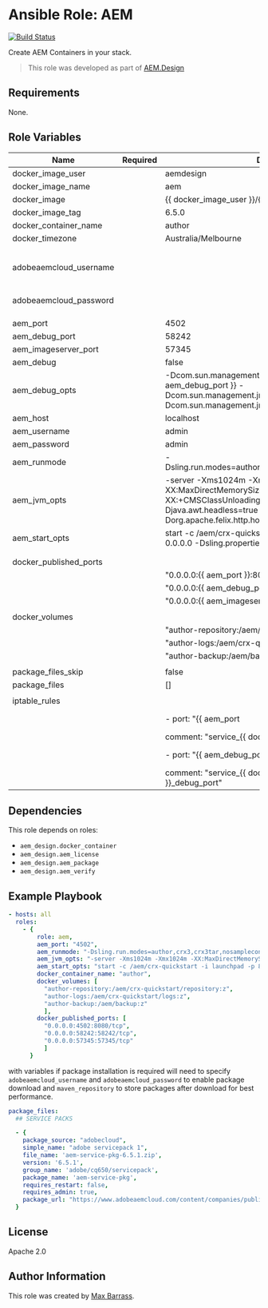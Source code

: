 # Ansible Role: AEM

[![Build Status](https://travis-ci.org/aem-design/ansible-role-aem.svg?branch=master)](https://travis-ci.org/aem-design/ansible-role-aem)

Create AEM Containers in your stack.
> This role was developed as part of
> [AEM.Design](http://aem.design/)

## Requirements

None.

## Role Variables

| Name                   	| Required 	| Default                                                                                                                                              	| Notes                                	|
|------------------------	|----------	|------------------------------------------------------------------------------------------------------------------------------------------------------	|--------------------------------------	|
| docker_image_user      	|          	| aemdesign                                                                                                                                            	|                                      	|
| docker_image_name      	|          	| aem                                                                                                                                                  	|                                      	|
| docker_image           	|          	| {{ docker_image_user }}/{{ docker_image_name }}                                                                                                      	|                                      	|
| docker_image_tag       	|          	| 6.5.0                                                                                                                                                	|                                      	|
| docker_container_name  	|          	| author                                                                                                                                               	|                                      	|
| docker_timezone        	|          	| Australia/Melbourne                                                                                                                                  	|                                      	|
|                        	|          	|                                                                                                                                                      	|                                      	|
|                        	|          	|                                                                                                                                                      	|                                      	|
| adobeaemcloud_username 	|          	|                                                                                                                                                      	| will be used to login to adobe cloud 	|
| adobeaemcloud_password 	|          	|                                                                                                                                                      	| will be used to login to adobe cloud 	|
| aem_port               	|          	| 4502                                                                                                                                                 	|                                      	|
| aem_debug_port         	|          	| 58242                                                                                                                                                	|                                      	|
| aem_imageserver_port   	|          	| 57345                                                                                                                                                	|                                      	|
| aem_debug              	|          	| false                                                                                                                                                	|                                      	|
| aem_debug_opts         	|          	| -Dcom.sun.management.jmxremote.port={{ aem_debug_port }} -Dcom.sun.management.jmxremote.ssl=false -Dcom.sun.management.jmxremote.authenticate=false  	|                                      	|
| aem_host               	|          	| localhost                                                                                                                                            	|                                      	|
| aem_username           	|          	| admin                                                                                                                                                	|                                      	|
| aem_password           	|          	| admin                                                                                                                                                	|                                      	|
| aem_runmode            	|          	| -Dsling.run.modes=author,crx3,crx3tar,nosamplecontent                                                                                                	|                                      	|
| aem_jvm_opts           	|          	| -server -Xms1024m -Xmx1024m -XX:MaxDirectMemorySize=256M -XX:+CMSClassUnloadingEnabled -Djava.awt.headless=true -Dorg.apache.felix.http.host=0.0.0.0 	|                                      	|
| aem_start_opts         	|          	| start -c /aem/crx-quickstart -i launchpad -p 8080 -a 0.0.0.0 -Dsling.properties=conf/sling.properties                                                	|                                      	|
|                        	|          	|                                                                                                                                                      	|                                      	|
|                        	|          	|                                                                                                                                                      	|                                      	|
| docker_published_ports 	|          	|                                                                                                                                                      	|                                      	|
|                        	|          	| "0.0.0.0:{{ aem_port }}:8080/tcp",                                                                                                                   	|                                      	|
|                        	|          	| "0.0.0.0:{{ aem_debug_port }}:58242/tcp",                                                                                                            	|                                      	|
|                        	|          	| "0.0.0.0:{{ aem_imageserver_port }}:57345/tcp"                                                                                                       	|                                      	|
|                        	|          	|                                                                                                                                                      	|                                      	|
| docker_volumes         	|          	|                                                                                                                                                      	|                                      	|
|                        	|          	| "author-repository:/aem/crx-quickstart/repository:z",                                                                                                	|                                      	|
|                        	|          	| "author-logs:/aem/crx-quickstart/logs:z",                                                                                                            	|                                      	|
|                        	|          	| "author-backup:/aem/backup:z"                                                                                                                        	|                                      	|
|                        	|          	|                                                                                                                                                      	|                                      	|
| package_files_skip     	|          	| false                                                                                                                                                	|                                      	|
| package_files          	|          	| []                                                                                                                                                   	|                                      	|
|                        	|          	|                                                                                                                                                      	|                                      	|
| iptable_rules          	|          	|                                                                                                                                                      	|                                      	|
|                        	|          	| - port: "{{ aem_port | default('4502') }}"                                                                                                           	|                                      	|
|                        	|          	| comment: "service_{{ docker_container_name }}_port"                                                                                                  	|                                      	|
|                        	|          	| - port: "{{ aem_debug_port | default('58242') }}"                                                                                                    	|                                      	|
|                        	|          	| comment: "service_{{ docker_container_name }}_debug_port"                                                                                            	|                                      	|


## Dependencies

This role depends on roles:
 
- `aem_design.docker_container`
- `aem_design.aem_license`
- `aem_design.aem_package`
- `aem_design.aem_verify`

## Example Playbook

```yaml
- hosts: all
  roles:
    - {
        role: aem,
        aem_port: "4502",
        aem_runmode: "-Dsling.run.modes=author,crx3,crx3tar,nosamplecontent",
        aem_jvm_opts: "-server -Xms1024m -Xmx1024m -XX:MaxDirectMemorySize=256M -XX:+CMSClassUnloadingEnabled -Djava.awt.headless=true -Dorg.apache.felix.http.host=0.0.0.0",
        aem_start_opts: "start -c /aem/crx-quickstart -i launchpad -p 8080 -a 0.0.0.0 -Dsling.properties=conf/sling.properties",
        docker_container_name: "author",
        docker_volumes: [
          "author-repository:/aem/crx-quickstart/repository:z",
          "author-logs:/aem/crx-quickstart/logs:z",
          "author-backup:/aem/backup:z"
          ],
        docker_published_ports: [
          "0.0.0.0:4502:8080/tcp",
          "0.0.0.0:58242:58242/tcp",
          "0.0.0.0:57345:57345/tcp"
          ]
      }
```

with variables if package installation is required will need to specify `adobeaemcloud_username` and `adobeaemcloud_password` to enable package download and `maven_repository` to store packages after download for best performance.

```yaml
package_files:
  ## SERVICE PACKS

  - {
    package_source: "adobecloud",
    simple_name: "adobe servicepack 1",
    file_name: 'aem-service-pkg-6.5.1.zip',
    version: '6.5.1',
    group_name: 'adobe/cq650/servicepack',
    package_name: 'aem-service-pkg',
    requires_restart: false,
    requires_admin: true,
    package_url: "https://www.adobeaemcloud.com/content/companies/public/adobe/packages/cq650/servicepack/AEM-6.5.1.0/jcr%3acontent/package/file.res/AEM-6.5.1.0-6.5.1.zip"
  }

```

## License

Apache 2.0

## Author Information

This role was created by [Max Barrass](https://aem.design/).
